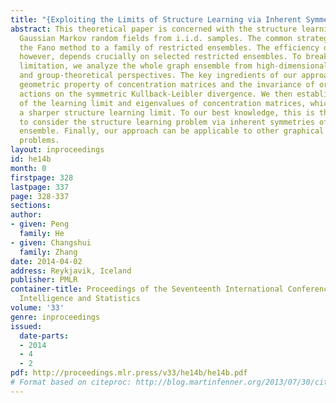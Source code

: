 ```yaml
---
title: "{Exploiting the Limits of Structure Learning via Inherent Symmetry}"
abstract: This theoretical paper is concerned with the structure learning limit for
  Gaussian Markov random fields from i.i.d. samples. The common strategy is applying
  the Fano method to a family of restricted ensembles. The efficiency of this method,
  however, depends crucially on selected restricted ensembles. To break through this
  limitation, we analyze the whole graph ensemble from high-dimensional geometric
  and group-theoretical perspectives. The key ingredients of our approach are the
  geometric property of concentration matrices and the invariance of orthogonal group
  actions on the symmetric Kullback-Leibler divergence. We then establish the connection
  of the learning limit and eigenvalues of concentration matrices, which leads to
  a sharper structure learning limit. To our best knowledge, this is the first paper
  to consider the structure learning problem via inherent symmetries of the whole
  ensemble. Finally, our approach can be applicable to other graphical structure learning
  problems.
layout: inproceedings
id: he14b
month: 0
firstpage: 328
lastpage: 337
page: 328-337
sections: 
author:
- given: Peng
  family: He
- given: Changshui
  family: Zhang
date: 2014-04-02
address: Reykjavik, Iceland
publisher: PMLR
container-title: Proceedings of the Seventeenth International Conference on Artificial
  Intelligence and Statistics
volume: '33'
genre: inproceedings
issued:
  date-parts:
  - 2014
  - 4
  - 2
pdf: http://proceedings.mlr.press/v33/he14b/he14b.pdf
# Format based on citeproc: http://blog.martinfenner.org/2013/07/30/citeproc-yaml-for-bibliographies/
---
```


